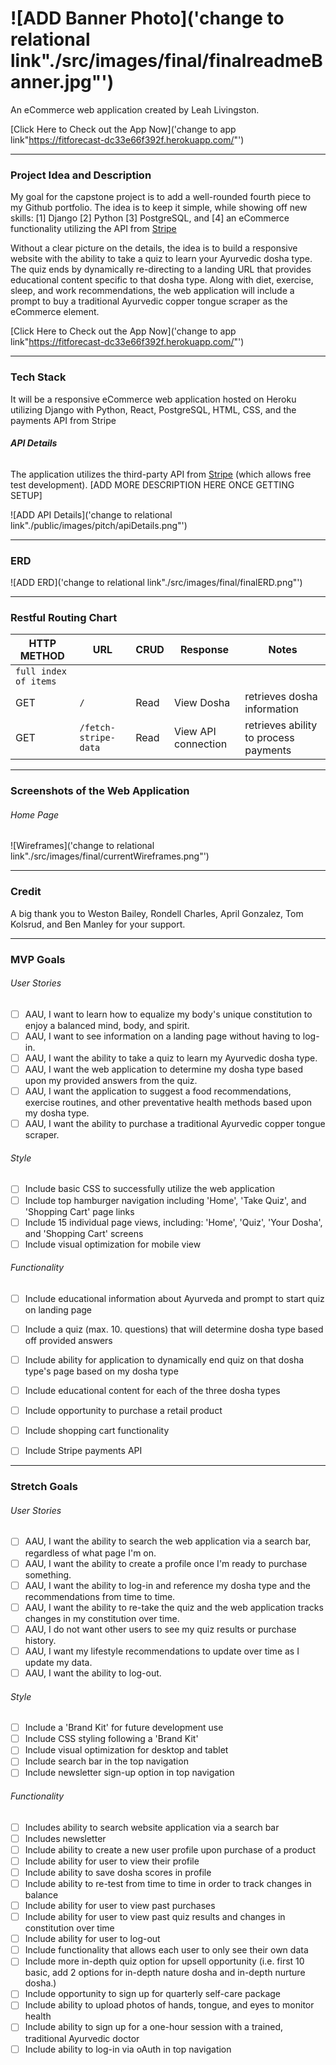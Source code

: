 # ![ADD Banner Photo]('change to relational link"./src/images/final/finalreadmeBanner.jpg"')
An eCommerce web application created by Leah Livingston.

[Click Here to Check out the App Now]('change to app link"https://fitforecast-dc33e66f392f.herokuapp.com/"')

---
### **Project Idea and Description**

My goal for the capstone project is to add a well-rounded fourth piece to my Github portfolio. The idea is to keep it simple, while showing off new skills: 
[1] Django
[2] Python
[3] PostgreSQL, and
[4] an eCommerce functionality utilizing the API from [Stripe](https://stripe.com/docs/development/quickstart?lang=python) 

Without a clear picture on the details, the idea is to build a responsive website with the ability to take a quiz to learn your Ayurvedic dosha type. The quiz ends by dynamically re-directing to a landing URL that provides educational content specific to that dosha type. Along with diet, exercise, sleep, and work recommendations, the web application will include a prompt to buy a traditional Ayurvedic copper tongue scraper as the eCommerce element.


[Click Here to Check out the App Now]('change to app link"https://fitforecast-dc33e66f392f.herokuapp.com/"')



---
### **Tech Stack**
It will be a responsive eCommerce web application hosted on Heroku utilizing Django with Python, React, PostgreSQL, HTML, CSS, and the payments API from Stripe

###### **API Details**
The application utilizes the third-party API from [Stripe](https://stripe.com/docs) (which allows free test development). 
[ADD MORE DESCRIPTION HERE ONCE GETTING SETUP]

![ADD API Details]('change to relational link"./public/images/pitch/apiDetails.png"')


---
### **ERD**
![ADD ERD]('change to relational link"./src/images/final/finalERD.png"')


---
### **Restful Routing Chart**

| HTTP METHOD | URL | CRUD | Response | Notes |
| -------------------- | ------------- | ---- | -------- | ----- |
| `full index of items`  |   |   |   |   |
| GET | `/` | Read | View Dosha | retrieves dosha information  |
| GET | `/fetch-stripe-data` | Read | View API connection | retrieves ability to process payments  |



---
### **Screenshots of the Web Application**

###### Home Page
![Wireframes]('change to relational link"./src/images/final/currentWireframes.png"')



---
### **Credit**

A big thank you to Weston Bailey, Rondell Charles, April Gonzalez, Tom Kolsrud, and Ben Manley for your support. 



---
### **MVP Goals**

###### User Stories
- [ ] AAU, I want to learn how to equalize my body's unique constitution to enjoy a balanced mind, body, and spirit.
- [ ] AAU, I want to see information on a landing page without having to log-in.
- [ ] AAU, I want the ability to take a quiz to learn my Ayurvedic dosha type.
- [ ] AAU, I want the web application to determine my dosha type based upon my provided answers from the quiz.
- [ ] AAU, I want the application to suggest a food recommendations, exercise routines, and other preventative health methods based upon my dosha type.
- [ ] AAU, I want the ability to purchase a traditional Ayurvedic copper tongue scraper.

###### Style
- [ ] Include basic CSS to successfully utilize the web application
- [ ] Include top hamburger navigation including 'Home', 'Take Quiz', and 'Shopping Cart' page links
- [ ] Include 15 individual page views, including:  'Home', 'Quiz', 'Your Dosha', and 'Shopping Cart' screens
- [ ] Include visual optimization for mobile view

###### Functionality
- [ ] Include educational information about Ayurveda and prompt to start quiz on landing page
- [ ] Include a quiz (max. 10. questions) that will determine dosha type based off provided answers
- [ ] Include ability for application to dynamically end quiz on that dosha type's page based on my dosha type
- [ ] Include educational content for each of the three dosha types
- [ ] Include opportunity to purchase a retail product
- [ ] Include shopping cart functionality 
- [ ] Include Stripe payments API 



---
### **Stretch Goals**

###### User Stories
- [ ] AAU, I want the ability to search the web application via a search bar, regardless of what page I'm on.
- [ ] AAU, I want the ability to create a profile once I'm ready to purchase something.
- [ ] AAU, I want the ability to log-in and reference my dosha type and the recommendations from time to time.
- [ ] AAU, I want the ability to re-take the quiz and the web application tracks changes in my constitution over time.
- [ ] AAU, I do not want other users to see my quiz results or purchase history.
- [ ] AAU, I want my lifestyle recommendations to update over time as I update my data.
- [ ] AAU, I want the ability to log-out.

###### Style
- [ ] Include a 'Brand Kit' for future development use
- [ ] Include CSS styling following a 'Brand Kit'
- [ ] Include visual optimization for desktop and tablet
- [ ] Include search bar in the top navigation
- [ ] Include newsletter sign-up option in top navigation

###### Functionality
- [ ] Includes ability to search website application via a search bar
- [ ] Includes newsletter 
- [ ] Include ability to create a new user profile upon purchase of a product
- [ ] Include ability for user to view their profile
- [ ] Include ability to save dosha scores in profile
- [ ] Include ability to re-test from time to time in order to track changes in balance
- [ ] Include ability for user to view past purchases
- [ ] Include ability for user to view past quiz results and changes in constitution over time
- [ ] Include ability for user to log-out
- [ ] Include functionality that allows each user to only see their own data
- [ ] Include more in-depth quiz option for upsell opportunity (i.e. first 10 basic, add 2 options for in-depth nature dosha and in-depth nurture dosha.)
- [ ] Include opportunity to sign up for quarterly self-care package
- [ ] Include ability to upload photos of hands, tongue, and eyes to monitor health
- [ ] Include ability to sign up for a one-hour session with a trained, traditional Ayurvedic doctor 
- [ ] Include ability to log-in via oAuth in top navigation
